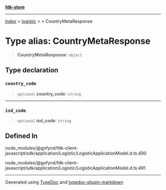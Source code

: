 [**fdk-store**](../../../README.md)
***

[Index](../../../API.md) > [logistic](../../README.md) > [<internal>](../README.md) > CountryMetaResponse

# Type alias: CountryMetaResponse

> **CountryMetaResponse**: `object`

## Type declaration

### `country_code`

> `optional` **country\_code**: `string`

***

### `isd_code`

> `optional` **isd\_code**: `string`

## Defined In

node\_modules/@gofynd/fdk-client-javascript/sdk/application/Logistic/LogisticApplicationModel.d.ts:490

node\_modules/@gofynd/fdk-client-javascript/sdk/application/Logistic/LogisticApplicationModel.d.ts:491

***
Generated using [TypeDoc](https://typedoc.org/) and [typedoc-plugin-markdown](https://www.npmjs.com/package/typedoc-plugin-markdown)

